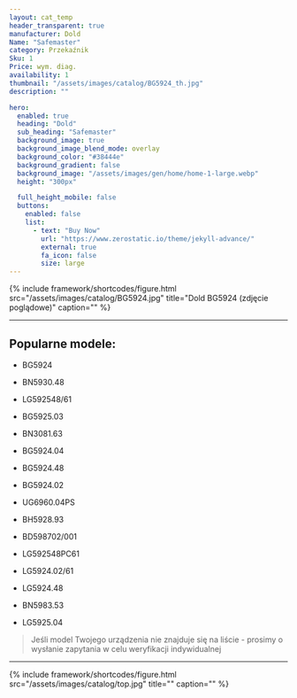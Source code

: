 ```yaml
---
layout: cat_temp
header_transparent: true
manufacturer: Dold
Name: "Safemaster"
category: Przekaźnik
Sku: 1
Price: wym. diag.
availability: 1
thumbnail: "/assets/images/catalog/BG5924_th.jpg"
description: ""

hero:
  enabled: true
  heading: "Dold"
  sub_heading: "Safemaster"
  background_image: true
  background_image_blend_mode: overlay
  background_color: "#38444e"
  background_gradient: false
  background_image: "/assets/images/gen/home/home-1-large.webp"
  height: "300px"

  full_height_mobile: false
  buttons:
    enabled: false
    list:
      - text: "Buy Now"
        url: "https://www.zerostatic.io/theme/jekyll-advance/"
        external: true
        fa_icon: false
        size: large
---
```

{% include framework/shortcodes/figure.html src="/assets/images/catalog/BG5924.jpg" title="Dold BG5924 (zdjęcie poglądowe)" caption="" %}



---

Popularne modele:
---

- BG5924

- BN5930.48

- LG592548/61

- BG5925.03

- BN3081.63

- BG5924.04

- BG5924.48

- BG5924.02

- UG6960.04PS

- BH5928.93

- BD598702/001

- LG592548PC61

- LG5924.02/61

- LG5924.48

- BN5983.53

- LG5925.04

>Jeśli model Twojego urządzenia nie znajduje się na liście - prosimy o wysłanie zapytania w celu weryfikacji indywidualnej

---
{% include framework/shortcodes/figure.html src="/assets/images/catalog/top.jpg" title="" caption="" %}


